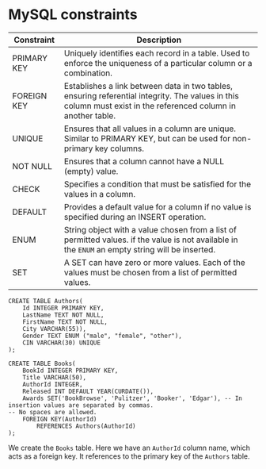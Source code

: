 # MySQL constraints


| Constraint       | Description                                                                                                           |
|------------------|-----------------------------------------------------------------------------------------------------------------------|
| PRIMARY KEY      | Uniquely identifies each record in a table. Used to enforce the uniqueness of a particular column or a combination.    |
| FOREIGN KEY      | Establishes a link between data in two tables, ensuring referential integrity. The values in this column must exist in the referenced column in another table.|
| UNIQUE           | Ensures that all values in a column are unique. Similar to PRIMARY KEY, but can be used for non-primary key columns.    |
| NOT NULL         | Ensures that a column cannot have a NULL (empty) value.                                                               |
| CHECK            | Specifies a condition that must be satisfied for the values in a column.                                              |
| DEFAULT          | Provides a default value for a column if no value is specified during an INSERT operation.                             |                  |
| ENUM             | String object with a value chosen from a list of permitted values. if the value is not available in the `ENUM` an empty string will be inserted.|
| SET              | A SET can have zero or more values. Each of the values must be chosen from a list of permitted values.|



```mysql
CREATE TABLE Authors(
	Id INTEGER PRIMARY KEY, 
	LastName TEXT NOT NULL,
	FirstName TEXT NOT NULL, 
	City VARCHAR(55)),
	Gender TEXT ENUM ("male", "female", "other"),
	CIN VARCHAR(30) UNIQUE
);

CREATE TABLE Books(
	BookId INTEGER PRIMARY KEY, 
	Title VARCHAR(50),
    AuthorId INTEGER,
    Released INT DEFAULT YEAR(CURDATE()),
    Awards SET('BookBrowse', 'Pulitzer', 'Booker', 'Edgar'), -- In insertion values are separated by commas.                                                                      -- No spaces are allowed.
    FOREIGN KEY(AuthorId)
	    REFERENCES Authors(AuthorId)
);
```

We create the `Books` table. Here we have an `AuthorId` column name, which acts as a foreign key. It references to the primary key of the `Authors` table.
 